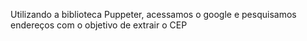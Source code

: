 Utilizando a biblioteca Puppeter, acessamos o google e pesquisamos endereços com o objetivo de extrair o CEP
